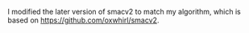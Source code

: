 I modified the later version of smacv2 to match my algorithm, which is based on https://github.com/oxwhirl/smacv2.
